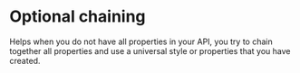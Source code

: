 # Optional chaining

Helps when you do not have all properties in your API, you try to chain together all properties and use a universal style or properties that you have created.
